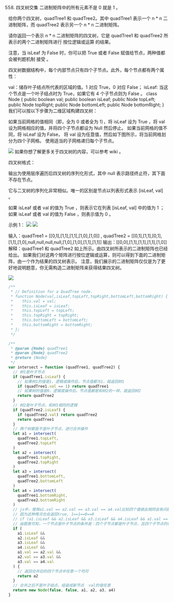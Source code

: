 558. 四叉树交集
二进制矩阵中的所有元素不是 0 就是 1 。

给你两个四叉树，quadTree1 和 quadTree2。其中 quadTree1 表示一个 n * n 二进制矩阵，而 quadTree2 表示另一个 n * n 二进制矩阵。

请你返回一个表示 n * n 二进制矩阵的四叉树，它是 quadTree1 和 quadTree2 所表示的两个二进制矩阵进行 按位逻辑或运算 的结果。

注意，当 isLeaf 为 False 时，你可以把 True 或者 False 赋值给节点，两种值都会被判题机制 接受 。

四叉树数据结构中，每个内部节点只有四个子节点。此外，每个节点都有两个属性：

val：储存叶子结点所代表的区域的值。1 对应 True，0 对应 False；
isLeaf: 当这个节点是一个叶子结点时为 True，如果它有 4 个子节点则为 False 。
class Node {
    public boolean val;
    public boolean isLeaf;
    public Node topLeft;
    public Node topRight;
    public Node bottomLeft;
    public Node bottomRight;
}
我们可以按以下步骤为二维区域构建四叉树：

如果当前网格的值相同（即，全为 0 或者全为 1），将 isLeaf 设为 True ，将 val 设为网格相应的值，并将四个子节点都设为 Null 然后停止。
如果当前网格的值不同，将 isLeaf 设为 False， 将 val 设为任意值，然后如下图所示，将当前网格划分为四个子网格。
使用适当的子网格递归每个子节点。

![](https://assets.leetcode.com/uploads/2020/02/11/new_top.png)
如果你想了解更多关于四叉树的内容，可以参考 wiki 。

四叉树格式：

输出为使用层序遍历后四叉树的序列化形式，其中 null 表示路径终止符，其下面不存在节点。

它与二叉树的序列化非常相似。唯一的区别是节点以列表形式表示 [isLeaf, val] 。

如果 isLeaf 或者 val 的值为 True ，则表示它在列表 [isLeaf, val] 中的值为 1 ；如果 isLeaf 或者 val 的值为 False ，则表示值为 0 。

 

示例 1：
![](https://assets.leetcode.com/uploads/2020/02/11/qt1.png)
![](https://assets.leetcode.com/uploads/2020/02/11/qt2.png)
 

输入：quadTree1 = [[0,1],[1,1],[1,1],[1,0],[1,0]]
, quadTree2 = [[0,1],[1,1],[0,1],[1,1],[1,0],null,null,null,null,[1,0],[1,0],[1,1],[1,1]]
输出：[[0,0],[1,1],[1,1],[1,1],[1,0]]
解释：quadTree1 和 quadTree2 如上所示。由四叉树所表示的二进制矩阵也已经给出。
如果我们对这两个矩阵进行按位逻辑或运算，则可以得到下面的二进制矩阵，由一个作为结果的四叉树表示。
注意，我们展示的二进制矩阵仅仅是为了更好地说明题意，你无需构造二进制矩阵来获得结果四叉树。

![](https://assets.leetcode.com/uploads/2020/02/11/qtr.png)
```js
/**
 * // Definition for a QuadTree node.
 * function Node(val,isLeaf,topLeft,topRight,bottomLeft,bottomRight) {
 *    this.val = val;
 *    this.isLeaf = isLeaf;
 *    this.topLeft = topLeft;
 *    this.topRight = topRight;
 *    this.bottomLeft = bottomLeft;
 *    this.bottomRight = bottomRight;
 * };
 */

/**
 * @param {Node} quadTree1
 * @param {Node} quadTree2
 * @return {Node}
 */
var intersect = function (quadTree1, quadTree2) {
  // 树1是叶子节点
  if (quadTree1.isLeaf) {
    // 如果树1的值是1，逻辑或操作后，节点值都为1，就返回树1
    if (quadTree1.val == 1) return quadTree1
    // 如果树的值是0，逻辑或操作后，节点值都是和树2的一样，就返回树2
    return quadTree2
  }
  // 树2是叶子节点，和树1相同的逻辑
  if (quadTree2.isLeaf) {
    if (quadTree2.val) return quadTree2
    return quadTree1
  }
  // 两个树都是不是叶子节点，进行合并操作
  let a1 = intersect(
    quadTree1.topLeft,
    quadTree2.topLeft
  )
  let a2 = intersect(
    quadTree1.topRight,
    quadTree2.topRight
  )
  let a3 = intersect(
    quadTree1.bottomLeft,
    quadTree2.bottomLeft
  )
  let a4 = intersect(
    quadTree1.bottomRight,
    quadTree2.bottomRight
  )
  // js中，使用a1.val == a2.val == a3.val == a4.val比较四个值彼此相同会有问题
  // 因为这种情况也会返回true, 1==1==0==0
  // if (a1.isLeaf && a2.isLeaf && a3.isLeaf && a4.isLeaf && a1.val == a2.val == a3.val == a4.val) {
  // 由题意可知，一个节点是叶子节点的条件是：四个子节点都是叶子节点，且四个子节点的值都相同
  if (
    a1.isLeaf &&
    a2.isLeaf &&
    a3.isLeaf &&
    a4.isLeaf &&
    a1.val == a2.val &&
    a2.val == a3.val &&
    a3.val == a4.val
  ) {
    // 返回合并后的四个节点中任意一个均可
    return a2
  }
  // 合并之后不是叶子结点，组装成新节点  val的值任意
  return new Node(false, false, a1, a2, a3, a4)
}
```
